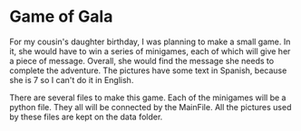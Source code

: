 # Game of Gala

For my cousin's daughter birthday, I was planning to make a small game. In it, she would have to win a series of minigames, each of which will give her a piece of message. Overall, she would find the message she needs to complete the adventure. The pictures have some text in Spanish, because she is 7 so I can't do it in English.

There are several files to make this game. Each of the minigames will be a python file. They all will be connected by the MainFile. All the pictures used by these files are kept on the data folder.
